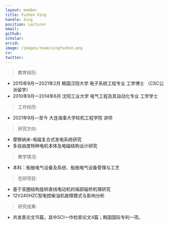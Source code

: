 ```yaml
---
layout: member
title: Fuzhen Xing
handle: Xing
position: Lecturer
email: 
github: 
scholar: 
orcid: 
image: /images/team/xingfuzhen.png
cv: 
twitter: 
---
```


> 教育经历:

- 2015年9月—2021年2月 韩国汉阳大学 电子系统工程专业 工学博士 （CSC公派留学）
- 2010年9月—2014年6月 沈阳工业大学 电气工程及其自动化专业 工学学士

> 工作经历:

- 2021年9月—至今 大连海事大学轮机工程学院 讲师

> 研究方向:

- 摩擦纳米-电磁复合式发电系统研究
- 多自由度特种电机本体及电磁结构设计研究

> 教学情况:

- 本科：船舶电气设备及系统、船舶电气设备管理与工艺

> 在研项目:

- 基于音圈结构旋转直线电动机的端部磁桥机理研究
- 12V240HZC型电控柴油机故障模式与影响分析

> 研究成果:

- 共发表论文15篇，其中SCI一作检索论文4篇；韩国国际专利一项。
